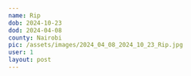 ```yaml
---
name: Rip
dob: 2024-10-23
dod: 2024-04-08
county: Nairobi
pic: /assets/images/2024_04_08_2024_10_23_Rip.jpg
user: 1
layout: post
---
```

<p class='py-2'></p>
